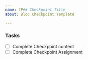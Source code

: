 ```yaml
---
name: CP## Checkpoint Title
about: Bloc Checkpoint Template

---
```


### Tasks
- [ ] Complete Checkpoint content
- [ ] Complete Checkpoint Assignment
